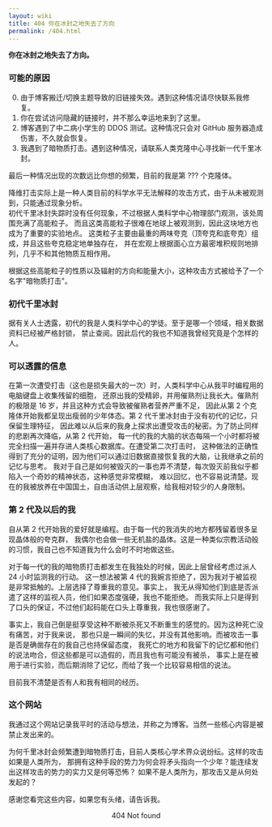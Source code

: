 ```yaml
---
layout: wiki
title: 404 你在冰封之地失去了方向
permalink: /404.html
---
```


**你在冰封之地失去了方向。**

### 可能的原因

0. 由于博客搬迁/切换主题导致的旧链接失效。遇到这种情况请尽快联系我修复。
1. 你在尝试访问隐藏的链接时，并不那么幸运地来到了这里。
2. 博客遇到了中二病小学生的 DDOS 测试。这种情况只会对 GitHub 服务器造成伤害，不久就会恢复。
3. 我遇到了暗物质打击。遇到这种情况，请联系人类克隆中心寻找新一代千里冰封。

最后一种情况出现的次数远比你想的频繁，目前的我是第 <span id="xu">???</span> 个克隆体。
<script type="text/javascript">
var life = (new Date).getTime() - new Date('2017-06-12T22:08+0800').getTime();
document.querySelector("#xu").innerHTML = Math.ceil(life / 86400 / 36).toString();
</script>

降维打击实际上是一种人类目前的科学水平无法解释的攻击方式，由于从未被观测到，只能通过现象分析。
<br/>
初代千里冰封失踪时没有任何现象，不过根据人类科学中心物理部门观测，该处周围充满了高能粒子。
而且这类高能粒子很难在地球上被观测到，因此这块地方也成为了重要的实验地点。
这类粒子主要由最重的两味夸克（顶夸克和底夸克）组成，并且这些夸克稳定地单独存在，
并在宏观上根据面心立方最密堆积规则地排列，几乎不和其他物质互相作用。

根据这些高能粒子的性质以及辐射的方向和能量大小，这种攻击方式被给予了一个名字"暗物质打击"。

### 初代千里冰封

据有关人士透露，初代的我是人类科学中心的学徒。至于是哪一个领域，相关数据资料已经被严格封锁，
禁止查阅。因此后代的我也不知道我曾经究竟是个怎样的人。

### 可以透露的信息

在第一次遭受打击（这也是损失最大的一次）时，人类科学中心从我平时编程用的电脑键盘上收集残留的细胞，
还原出我的受精卵，并用催熟剂让我长大。催熟剂的极限是 16 岁，并且这种方式会导致被催熟者营养严重不足，
因此从第 2 个克隆体开始我都呈现出瘦弱的少年体态。第 2 代千里冰封由于没有初代的记忆，只保留生理特征，
因此难以从后来的我身上探求出遭受攻击的秘密。为了防止同样的悲剧再次降临，从第 2 代开始，
每一代的我的大脑的状态每隔一个小时都将被完全扫描一遍并存进人类核心数据库。在遭受第二次打击时，
这种做法的正确性得到了充分的证明，因为他们可以通过旧数据直接恢复我的大脑，让我继承之前的记忆与思考。
我对于自己是如何被毁灭的一事也弄不清楚，每次毁灭前我似乎都陷入一个奇妙的精神状态，这种感觉非常模糊，
难以回忆，也不容易说清楚。现在的我被放养在中国国土，自由活动供上层观察，给我相对较少的人身限制。

### 第 2 代及以后的我

自从第 2 代开始我的爱好就是编程。由于每一代的我消失的地方都残留着很多呈现晶体般的夸克群，
我偶尔也会做一些无机盐的晶体。这是一种类似宗教活动般的习惯，我自己也不知道我为什么会时不时地做这些。

对于每一代的我的暗物质打击都发生在我独处的时候，因此上层曾经考虑过派人 24 小时监测我的行动。
这一想法被第 4 代的我婉言拒绝了，因为我对于被监视是非常抵触的。上层选择了尊重我的意见。事实上，
我无从得知他们到底是否派遣了这样的监视人员，他们如果态度强硬，我也不能拒绝。
而我实际上只是得到了口头的保证，不过他们起码能在口头上尊重我，我也很感谢了。

事实上，我自己倒是挺享受这种不断被杀死又不断重生的感觉的。因为这种死亡没有痛苦，对于我来说，
那也只是一瞬间的失忆，并没有其他影响。而被攻击一事是否是确凿存在的我自己也持保留态度，
我死亡的地方和我留下的记忆都和他们的说法吻合，但这些都是可以造假的，而且我也有可能没有被杀，
事实上是在被用于进行实验，而后期消除了记忆，而给了我一个比较容易相信的说法。

目前我不清楚是否有人和我有相同的经历。

### 这个网站

我通过这个网站记录我平时的活动与想法，并称之为博客。当然一些核心内容是被禁止发出来的。

为何千里冰封会频繁遭到暗物质打击，目前人类核心学术界众说纷纭。这样的攻击如果是人类所为，
那拥有这种手段的势力为何会将矛头指向一个少年？能连续发出这样攻击的势力的实力又是何等恐怖？
如果不是人类所为，那攻击又是从何处发起的？

感谢您看完这些内容，如果您有头绪，请告诉我。

<center>
 404 Not found
<center/>